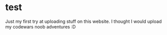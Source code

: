 # test
Just my first try at uploading stuff on this website. I thought I would upload my codewars noob adventures :D
